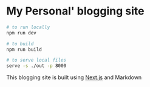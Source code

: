 
# My Personal' blogging site


```bash
# to run locally
npm run dev

# to build
npm run build

# to serve local files
serve -s ./out -p 8000

```


This blogging site is built using [Next.js](https://nextjs.org/) and Markdown
